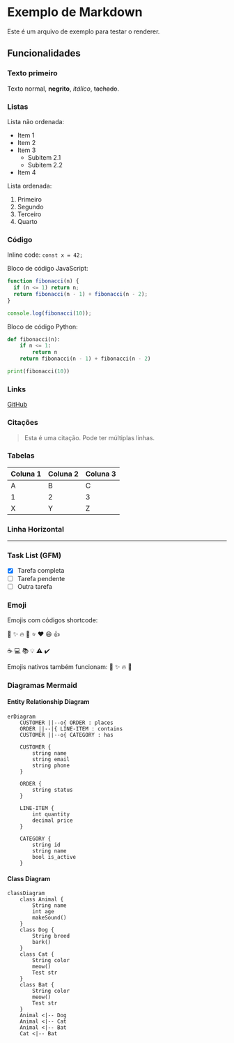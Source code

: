 # Exemplo de Markdown

Este é um arquivo de exemplo para testar o renderer.

## Funcionalidades

### Texto primeiro

Texto normal, **negrito**, _itálico_, ~~tachado~~.

### Listas

Lista não ordenada:

- Item 1
- Item 2
- Item 3
  - Subitem 2.1
  - Subitem 2.2
- Item 4

Lista ordenada:

1. Primeiro
2. Segundo
3. Terceiro
4. Quarto

### Código

Inline code: `const x = 42;`

Bloco de código JavaScript:

```javascript
function fibonacci(n) {
  if (n <= 1) return n;
  return fibonacci(n - 1) + fibonacci(n - 2);
}

console.log(fibonacci(10));
```

Bloco de código Python:

```python
def fibonacci(n):
    if n <= 1:
        return n
    return fibonacci(n - 1) + fibonacci(n - 2)

print(fibonacci(10))
```

### Links

[GitHub](https://github.com)

### Citações

> Esta é uma citação.
> Pode ter múltiplas linhas.

### Tabelas

| Coluna 1 | Coluna 2 | Coluna 3 |
| -------- | -------- | -------- |
| A        | B        | C        |
| 1        | 2        | 3        |
| X        | Y        | Z        |

### Linha Horizontal

---

### Task List (GFM)

- [x] Tarefa completa
- [ ] Tarefa pendente
- [ ] Outra tarefa

### Emoji

Emojis com códigos shortcode:

:rocket: :sparkles: :fire: :tada: :star: :heart: :smile: :thumbsup:

:coffee: :computer: :books: :bulb: :warning: :heavy_check_mark:

Emojis nativos também funcionam: 🚀 ✨ 🔥 🎉

### Diagramas Mermaid

#### Entity Relationship Diagram

```mermaid
erDiagram
    CUSTOMER ||--o{ ORDER : places
    ORDER ||--|{ LINE-ITEM : contains
    CUSTOMER ||--o{ CATEGORY : has

    CUSTOMER {
        string name
        string email
        string phone
    }

    ORDER {
        string status
    }

    LINE-ITEM {
        int quantity
        decimal price
    }

    CATEGORY {
        string id
        string name
        bool is_active
    }
```

#### Class Diagram

```mermaid
classDiagram
    class Animal {
        String name
        int age
        makeSound()
    }
    class Dog {
        String breed
        bark()
    }
    class Cat {
        String color
        meow()
        Test str
    }
    class Bat {
        String color
        meow()
        Test str
    }
    Animal <|-- Dog
    Animal <|-- Cat
    Animal <|-- Bat
    Cat <|-- Bat
```
